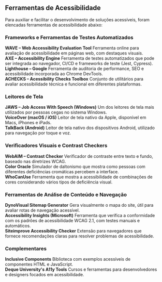 ## Ferramentas de Acessibilidade
Para auxiliar e facilitar o desenvolvimento de soluções acessíveis, foram elencadas ferramentas de acessibilidade abaixo:  

### Frameworks e Ferramentas de Testes Automatizados  
**WAVE – Web Accessibility Evaluation Tool**  Ferramenta online para avaliação de acessibilidade em páginas web, com destaques visuais.  
**AXE – Accessibility Engine**  Ferramenta de testes automatizados que pode ser integrada ao navegador, CI/CD e frameworks de teste (Jest, Cypress).  
**Lighthouse – Google**  Ferramenta de auditoria de performance, SEO e acessibilidade incorporada ao Chrome DevTools.  
**ACHECKS – Acessibility Checks Toolbox**  Conjunto de utilitários para avaliar acessibilidade técnica e funcional em diferentes plataformas.  

### Leitores de Tela
**JAWS – Job Access With Speech (Windows)**  Um dos leitores de tela mais utilizados por pessoas cegas no sistema Windows.  
**VoiceOver (macOS / iOS)**  Leitor de tela nativo da Apple, disponível em Macs, iPhones e iPads.  
**TalkBack (Android)**  Leitor de tela nativo dos dispositivos Android, utilizado para navegação por toque e voz.  

### Verificadores Visuais e Contrast Checkers  
**WebAIM – Contrast Checker**  Verificador de contraste entre texto e fundo, baseado nas diretrizes WCAG.  
**Color Oracle**  Simulador de daltonismo que mostra como pessoas com diferentes deficiências cromáticas percebem a interface.  
**WhoCanUse**  Ferramenta que mostra a acessibilidade de combinações de cores considerando vários tipos de deficiência visual.  

### Ferramentas de Análise de Conteúdo e Navegação  
**DynoVisual Sitemap Generator**  Gera visualmente o mapa do site, útil para avaliar rotas de navegação acessível.  
**Accessibility Insights (Microsoft)**  Ferramenta que verifica a conformidade com os padrões de acessibilidade WCAG 2.1, com testes manuais e automáticos.  
**Siteimprove Accessibility Checker**  Extensão para navegadores que fornece recomendações claras para resolver problemas de acessibilidade.  

### Complementares  
**Inclusive Components**  Biblioteca com exemplos acessíveis de componentes HTML e JavaScript.  
**Deque University's A11y Tools**  Cursos e ferramentas para desenvolvedores e designers focados em acessibilidade.  
